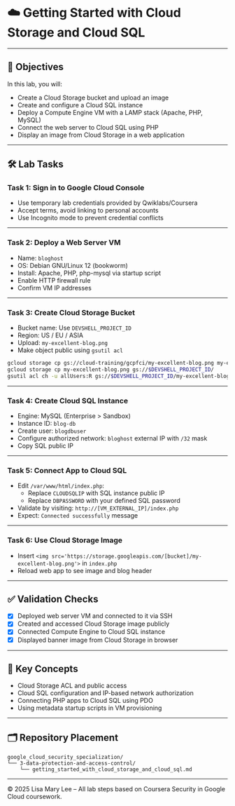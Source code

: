 # ☁️ Getting Started with Cloud Storage and Cloud SQL

---

## 🎯 Objectives

In this lab, you will:

- Create a Cloud Storage bucket and upload an image
- Create and configure a Cloud SQL instance
- Deploy a Compute Engine VM with a LAMP stack (Apache, PHP, MySQL)
- Connect the web server to Cloud SQL using PHP
- Display an image from Cloud Storage in a web application

---

## 🛠️ Lab Tasks

### Task 1: Sign in to Google Cloud Console

- Use temporary lab credentials provided by Qwiklabs/Coursera
- Accept terms, avoid linking to personal accounts
- Use Incognito mode to prevent credential conflicts

---

### Task 2: Deploy a Web Server VM

- Name: `bloghost`
- OS: Debian GNU/Linux 12 (bookworm)
- Install: Apache, PHP, php-mysql via startup script
- Enable HTTP firewall rule
- Confirm VM IP addresses

---

### Task 3: Create Cloud Storage Bucket

- Bucket name: Use `DEVSHELL_PROJECT_ID`
- Region: US / EU / ASIA
- Upload: `my-excellent-blog.png`
- Make object public using `gsutil acl`

```bash
gcloud storage cp gs://cloud-training/gcpfci/my-excellent-blog.png my-excellent-blog.png
gcloud storage cp my-excellent-blog.png gs://$DEVSHELL_PROJECT_ID/
gsutil acl ch -u allUsers:R gs://$DEVSHELL_PROJECT_ID/my-excellent-blog.png
```

---

### Task 4: Create Cloud SQL Instance

- Engine: MySQL (Enterprise > Sandbox)
- Instance ID: `blog-db`
- Create user: `blogdbuser`
- Configure authorized network: `bloghost` external IP with `/32` mask
- Copy SQL public IP

---

### Task 5: Connect App to Cloud SQL

- Edit `/var/www/html/index.php`:
  - Replace `CLOUDSQLIP` with SQL instance public IP
  - Replace `DBPASSWORD` with your defined SQL password
- Validate by visiting: `http://[VM_EXTERNAL_IP]/index.php`
- Expect: `Connected successfully` message

---

### Task 6: Use Cloud Storage Image

- Insert `<img src='https://storage.googleapis.com/[bucket]/my-excellent-blog.png'>` in `index.php`
- Reload web app to see image and blog header

---

## ✅ Validation Checks

- [x] Deployed web server VM and connected to it via SSH
- [x] Created and accessed Cloud Storage image publicly
- [x] Connected Compute Engine to Cloud SQL instance
- [x] Displayed banner image from Cloud Storage in browser

---

## 🧠 Key Concepts

- Cloud Storage ACL and public access
- Cloud SQL configuration and IP-based network authorization
- Connecting PHP apps to Cloud SQL using PDO
- Using metadata startup scripts in VM provisioning

---

## 🗂️ Repository Placement

```
google_cloud_security_specialization/
└── 3-data-protection-and-access-control/
    └── getting_started_with_cloud_storage_and_cloud_sql.md
```

---

© 2025 Lisa Mary Lee – All lab steps based on Coursera Security in Google Cloud coursework.